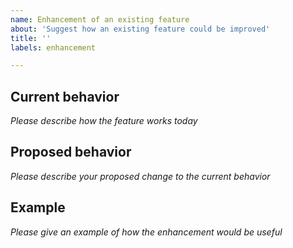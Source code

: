 ```yaml
---
name: Enhancement of an existing feature
about: 'Suggest how an existing feature could be improved'
title: ''
labels: enhancement

---
```


## Current behavior
*Please describe how the feature works today*




## Proposed behavior
*Please describe your proposed change to the current behavior*




## Example
*Please give an example of how the enhancement would be useful*

